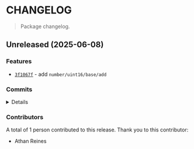 # CHANGELOG

> Package changelog.

<section class="release" id="unreleased">

## Unreleased (2025-06-08)

<section class="features">

### Features

-   [`3f1067f`](https://github.com/stdlib-js/stdlib/commit/3f1067f8c0201a6727cdb6b928360f79621a6651) - add `number/uint16/base/add`

</section>

<!-- /.features -->

<section class="commits">

### Commits

<details>

-   [`6803252`](https://github.com/stdlib-js/stdlib/commit/68032524e51f5f6b82e06e13253836ec5a539c40) - **build:** add package meta data _(by Athan Reines)_
-   [`5cb475e`](https://github.com/stdlib-js/stdlib/commit/5cb475e48803e73ef8f2f60a83bb7ee94e54ffd9) - **docs:** add notes _(by Athan Reines)_
-   [`6e5459a`](https://github.com/stdlib-js/stdlib/commit/6e5459aee946a8682857ffbdbe2938beec81ac08) - **docs:** add notes _(by Athan Reines)_
-   [`3f1067f`](https://github.com/stdlib-js/stdlib/commit/3f1067f8c0201a6727cdb6b928360f79621a6651) - **feat:** add `number/uint16/base/add` _(by Athan Reines)_

</details>

</section>

<!-- /.commits -->

<section class="contributors">

### Contributors

A total of 1 person contributed to this release. Thank you to this contributor:

-   Athan Reines

</section>

<!-- /.contributors -->

</section>

<!-- /.release -->

